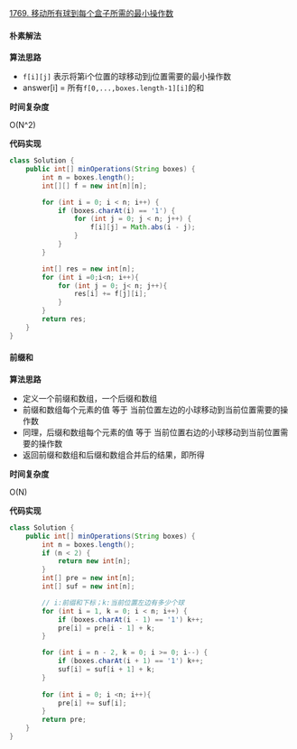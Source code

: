 [1769. 移动所有球到每个盒子所需的最小操作数](https://leetcode-cn.com/problems/minimum-number-of-operations-to-move-all-balls-to-each-box/)



#### **朴素解法**

**算法思路**

- `f[i][j]` 表示将第i个位置的球移动到j位置需要的最小操作数
- answer[i] = 所有`f[0,...,boxes.length-1][i]`的和

**时间复杂度** 

O(N^2)

**代码实现**

```java
class Solution {
    public int[] minOperations(String boxes) {
        int n = boxes.length();
        int[][] f = new int[n][n];

        for (int i = 0; i < n; i++) {
            if (boxes.charAt(i) == '1') {
                for (int j = 0; j < n; j++) {
                    f[i][j] = Math.abs(i - j);
                }
            }
        }

        int[] res = new int[n];
        for (int i =0;i<n; i++){
            for (int j = 0; j< n; j++){
                res[i] += f[j][i];
            }
        }
        return res;
    }
}
```



#### **前缀和**



**算法思路**

- 定义一个前缀和数组，一个后缀和数组
- 前缀和数组每个元素的值 等于 当前位置左边的小球移动到当前位置需要的操作数
- 同理，后缀和数组每个元素的值 等于 当前位置右边的小球移动到当前位置需要的操作数
- 返回前缀和数组和后缀和数组合并后的结果，即所得

**时间复杂度**

O(N)

**代码实现**

```java
class Solution {
    public int[] minOperations(String boxes) {
        int n = boxes.length();
        if (n < 2) {
            return new int[n];
        }
        int[] pre = new int[n];
        int[] suf = new int[n];

        // i:前缀和下标；k:当前位置左边有多少个球
        for (int i = 1, k = 0; i < n; i++) {
            if (boxes.charAt(i - 1) == '1') k++;
            pre[i] = pre[i - 1] + k;
        }

        for (int i = n - 2, k = 0; i >= 0; i--) {
            if (boxes.charAt(i + 1) == '1') k++;
            suf[i] = suf[i + 1] + k;
        }
        
        for (int i = 0; i <n; i++){
            pre[i] += suf[i];
        }
        return pre;
    }
}
```

